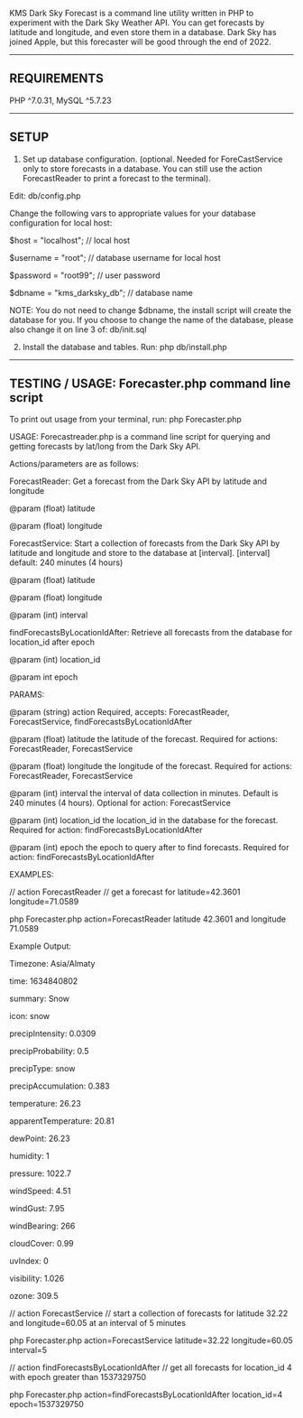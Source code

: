 KMS Dark Sky Forecast is a command line utility written in PHP to experiment
with the Dark Sky Weather API. You can get forecasts by latitude and longitude,
and even store them in a database. Dark Sky has joined Apple, but this forecaster
will be good through the end of 2022.

-------------------------------------------------------------------
REQUIREMENTS
-------------------------------------------------------------------
PHP ^7.0.31, MySQL ^5.7.23


-------------------------------------------------------------------
SETUP
-------------------------------------------------------------------
1) Set up database configuration. (optional. Needed for ForeCastService only
to store forecasts in a database. You can still use the action ForecastReader
to print a forecast to the terminal).

Edit:
db/config.php

Change the following vars to appropriate values for your database configuration for local host:

$host       = "localhost"; // local host

$username   = "root"; // database username for local host

$password   = "root99"; // user password

$dbname     = "kms_darksky_db"; // database name

NOTE: You do not need to change $dbname, the install script will create the database for you.
If you choose to change the name of the database, please also change it on line 3 of:
db/init.sql

2) Install the database and tables.
Run:
php db/install.php


-------------------------------------------------------------------
TESTING / USAGE: Forecaster.php command line script
-------------------------------------------------------------------

To print out usage from your terminal, run:
php Forecaster.php

USAGE:
Forecastreader.php is a command line script for querying and getting
forecasts by lat/long from the Dark Sky API.

Actions/parameters are as follows:

ForecastReader:
Get a forecast from the Dark Sky API by latitude and longitude

@param (float) latitude

@param (float) longitude

ForecastService:
Start a collection of forecasts from the Dark Sky API by latitude and longitude and store to the
database at [interval]. [interval] default: 240 minutes (4 hours)

@param (float) latitude

@param (float) longitude

@param (int) interval

findForecastsByLocationIdAfter: Retrieve all forecasts from the database for location_id after epoch

@param (int) location_id

@param int epoch

PARAMS:

@param (string) action Required, accepts: ForecastReader, ForecastService, findForecastsByLocationIdAfter

@param (float) latitude the latitude of the forecast. Required for actions: ForecastReader, ForecastService

@param (float) longitude the longitude of the forecast. Required for actions: ForecastReader, ForecastService

@param (int) interval the interval of data collection in minutes. Default is 240 minutes (4 hours). Optional for action: ForecastService

@param (int) location_id the location_id in the database for the forecast. Required for action: findForecastsByLocationIdAfter

@param (int) epoch the epoch to query after to find forecasts. Required for action: findForecastsByLocationIdAfter


EXAMPLES:

// action ForecastReader
// get a forecast for latitude=42.3601 longitude=71.0589

php Forecaster.php action=ForecastReader latitude 42.3601 and longitude 71.0589

Example Output:

Timezone: Asia/Almaty

time: 1634840802

summary: Snow

icon: snow

precipIntensity: 0.0309

precipProbability: 0.5

precipType: snow

precipAccumulation: 0.383

temperature: 26.23

apparentTemperature: 20.81

dewPoint: 26.23

humidity: 1

pressure: 1022.7

windSpeed: 4.51

windGust: 7.95

windBearing: 266

cloudCover: 0.99

uvIndex: 0

visibility: 1.026

ozone: 309.5


// action ForecastService
// start a collection of forecasts for latitude 32.22 and longitude=60.05 at an interval of 5 minutes

php Forecaster.php action=ForecastService latitude=32.22 longitude=60.05 interval=5

// action findForecastsByLocationIdAfter
// get all forecasts for location_id 4 with epoch greater than 1537329750

php Forecaster.php action=findForecastsByLocationIdAfter location_id=4 epoch=1537329750
